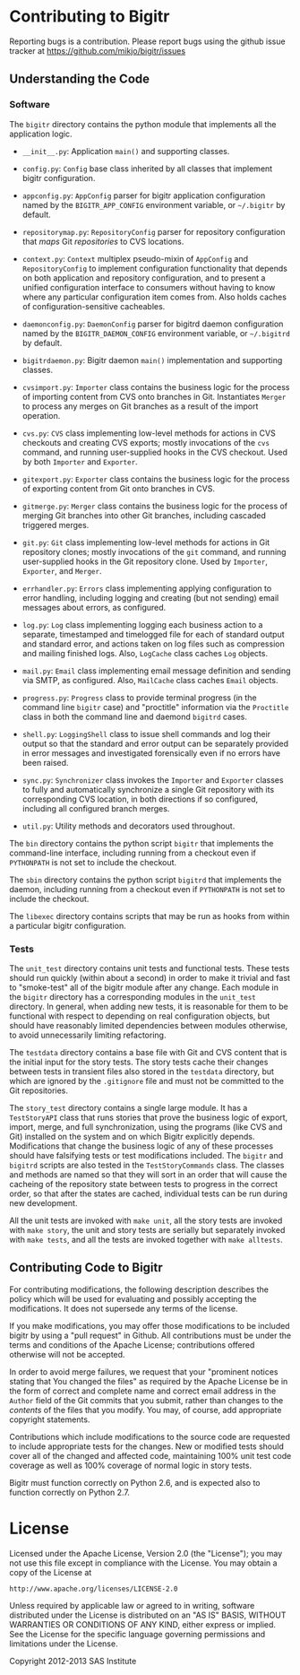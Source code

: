 Contributing to Bigitr
======================

Reporting bugs is a contribution.  Please report bugs using the
github issue tracker at https://github.com/mikjo/bigitr/issues


Understanding the Code
----------------------

### Software ###

The `bigitr` directory contains the python module that implements
all the application logic.

* `__init__.py`: Application `main()` and supporting classes.

* `config.py`: `Config` base class inherited by all classes
  that implement bigitr configuration.

* `appconfig.py`: `AppConfig` parser for bigitr application
  configuration named by the `BIGITR_APP_CONFIG` environment
  variable, or `~/.bigitr` by default.

* `repositorymap.py`: `RepositoryConfig` parser for repository
  configuration that *maps* Git *repositories* to CVS locations.

* `context.py`: `Context` multiplex pseudo-mixin of `AppConfig` and
  `RepositoryConfig` to implement configuration functionality that
  depends on both application and repository configuration, and to
  present a unified configuration interface to consumers without
  having to know where any particular configuration item comes from.
  Also holds caches of configuration-sensitive cacheables.

* `daemonconfig.py`: `DaemonConfig` parser for bigitrd daemon
  configuration named by the `BIGITR_DAEMON_CONFIG` environment
  variable, or `~/.bigitrd` by default.

* `bigitrdaemon.py`: Bigitr daemon `main()` implementation and
  supporting classes.

* `cvsimport.py`: `Importer` class contains the business logic
  for the process of importing content from CVS onto branches
  in Git. Instantiates `Merger` to process any merges on Git
  branches as a result of the import operation.

* `cvs.py`: `CVS` class implementing low-level methods for actions
  in CVS checkouts and creating CVS exports; mostly invocations of
  the `cvs` command, and running user-supplied hooks in the CVS
  checkout. Used by both `Importer` and `Exporter`.

* `gitexport.py`: `Exporter` class contains the business logic
  for the process of exporting content from Git onto branches
  in CVS.

* `gitmerge.py`: `Merger` class contains the business logic for
  the process of merging Git branches into other Git branches,
  including cascaded triggered merges.

* `git.py`: `Git` class implementing low-level methods for actions
  in Git repository clones; mostly invocations of the `git` command,
  and running user-supplied hooks in the Git repository clone.
  Used by `Importer`, `Exporter`, and `Merger`.

* `errhandler.py`: `Errors` class implementing applying configuration to
  error handling, including logging and creating (but not sending)
  email messages about errors, as configured.

* `log.py`: `Log` class implementing logging each business action to
  a separate, timestamped and timelogged file for each of standard
  output and standard error, and actions taken on log files such as
  compression and mailing finished logs. Also, `LogCache` class caches
  `Log` objects.

* `mail.py`: `Email` class implementing email message definition and
  sending via SMTP, as configured. Also, `MailCache` class caches
  `Email` objects.

* `progress.py`: `Progress` class to provide terminal progress (in
  the command line `bigitr` case) and "proctitle" information via
  the `Proctitle` class in both the command line and daemond `bigitrd`
  cases.

* `shell.py`: `LoggingShell` class to issue shell commands and log
  their output so that the standard and error output can be separately
  provided in error messages and investigated forensically even if
  no errors have been raised.

* `sync.py`: `Synchronizer` class invokes the `Importer` and
  `Exporter` classes to fully and automatically synchronize a
  single Git repository with its corresponding CVS location, in
  both directions if so configured, including all configured branch
  merges.

* `util.py`: Utility methods and decorators used throughout.

The `bin` directory contains the python script `bigitr` that
implements the command-line interface, including running from a
checkout even if `PYTHONPATH` is not set to include the checkout.

The `sbin` directory contains the python script `bigitrd` that
implements the daemon, including running from a checkout even if
`PYTHONPATH` is not set to include the checkout.

The `libexec` directory contains scripts that may be run as hooks
from within a particular bigitr configuration.

### Tests ###

The `unit_test` directory contains unit tests and functional tests.
These tests should run quickly (within about a second) in order to
make it trivial and fast to "smoke-test" all of the bigitr module
after any change.  Each module in the `bigitr` directory has a
corresponding modules in the `unit_test` directory.  In general,
when adding new tests, it is reasonable for them to be functional
with respect to depending on real configuration objects, but should
have reasonably limited dependencies between modules otherwise,
to avoid unnecessarily limiting refactoring.

The `testdata` directory contains a base file with Git and CVS
content that is the initial input for the story tests.  The story
tests cache their changes between tests in transient files also
stored in the `testdata` directory, but which are ignored by the
`.gitignore` file and must not be committed to the Git repositories.

The `story_test` directory contains a single large module. It has
a `TestStoryAPI` class that runs stories that prove the business
logic of export, import, merge, and full synchronization, using the
programs (like CVS and Git) installed on the system and on which
Bigitr explicitly depends.  Modifications that change the business
logic of any of these processes should have falsifying tests or
test modifications included.  The `bigitr` and `bigitrd` scripts
are also tested in the `TestStoryCommands` class.  The classes and
methods are named so that they will sort in an order that will cause
the cacheing of the repository state between tests to progress in
the correct order, so that after the states are cached, individual
tests can be run during new development.

All the unit tests are invoked with `make unit`, all the story tests
are invoked with `make story`, the unit and story tests are serially
but separately invoked with `make tests`, and all the tests are invoked
together with `make alltests`.


Contributing Code to Bigitr
---------------------------

For contributing modifications, the following description describes
the policy which will be used for evaluating and possibly accepting
the modifications.  It does not supersede any terms of the license.

If you make modifications, you may offer those modifications
to be included bigitr by using a "pull request" in Github.  All
contributions must be under the terms and conditions of the Apache
License; contributions offered otherwise will not be accepted.

In order to avoid merge failures, we request that your "prominent
notices stating that You changed the files" as required by the
Apache License be in the form of correct and complete name and correct
email address in the `Author` field of the Git commits that you
submit, rather than changes to the *contents* of the files that you
modify.  You may, of course, add appropriate copyright statements.

Contributions which include modifications to the source code are
requested to include appropriate tests for the changes.  New or
modified tests should cover all of the changed and affected code,
maintaining 100% unit test code coverage as well as 100% coverage
of normal logic in story tests.

Bigitr must function correctly on Python 2.6, and is expected also
to function correctly on Python 2.7.


License
=======

Licensed under the Apache License, Version 2.0 (the "License");
you may not use this file except in compliance with the License.
You may obtain a copy of the License at

    http://www.apache.org/licenses/LICENSE-2.0

Unless required by applicable law or agreed to in writing, software
distributed under the License is distributed on an "AS IS" BASIS,
WITHOUT WARRANTIES OR CONDITIONS OF ANY KIND, either express or implied.
See the License for the specific language governing permissions and
limitations under the License.

Copyright 2012-2013 SAS Institute
